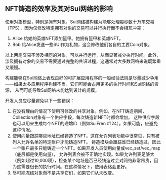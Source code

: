 ## NFT铸造的效率及其对Sui网络的影响

使用对象模型，特别是拥有对象，Sui网络被构建为能够处理每秒数十万笔交易（TPS），因为仅修改特定拥有对象的交易可以并行执行而不会相互冲突：

1. Alice 给她的英雄NFT添加盔甲。她拥有盔甲和英雄NFT。
2. Bob 给Alice发送一些SUI作为礼物，这会修改他们各自的主要Coin对象。

以上两笔交易不涉及相同的对象，可以并行运行，从而显著减少执行时间。此外，涉及拥有对象的交易不需要通过完整的共识过程，这通常对大多数网络来说既繁重又缓慢。

构建能够在Sui网络上表现良好的可扩展应用程序的一般经验法则是尽量减少争用——如果太多应用程序构建不当，它们可能会占用更多的执行时间和Sui网络的资源，
从而可能导致Sui网络未能达到设计的规模。

开发人员应尽量避免以下一些错误：

1. 在没有理由的情况下使用可修改的共享对象。例如，在NFT铸造期间，Collection对象有一个供应字段，每次铸造新NFT时都会增加。
这种供应字段也可以用来生成每个NFT的递增ID（例如SuiFren #124）。如果可能，应避免这种情况。
2. 使用向量跟踪哪些地址已经铸造了NFT。这在允许列表功能中很常见，只有被列入允许名单的特定账户才能铸造NFT。
铸造模块会跟踪谁已经铸造过，因此一个账户最多只能铸造一个NFT。如果开发人员使用向量或vec_set/vec_map（底层都是使用向量），
允许列表会被不正确地实现。如果允许列表足够大（例如超过10,000项），检查某个地址是否已经铸造过会对网络非常昂贵，因为这需要很长的执行时间。在这种情况下，使用表格会更好。
3. 尽可能冻结对象而不是共享它们，如果它们从未改变。
